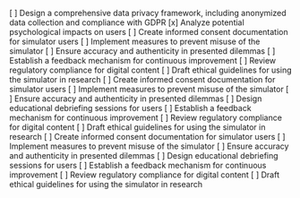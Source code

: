 [ ] Design a comprehensive data privacy framework, including anonymized data collection and compliance with GDPR
[x] Analyze potential psychological impacts on users
[ ] Create informed consent documentation for simulator users
[ ] Implement measures to prevent misuse of the simulator
[ ] Ensure accuracy and authenticity in presented dilemmas
[ ] Establish a feedback mechanism for continuous improvement
[ ] Review regulatory compliance for digital content
[ ] Draft ethical guidelines for using the simulator in research
[ ] Create informed consent documentation for simulator users
[ ] Implement measures to prevent misuse of the simulator
[ ] Ensure accuracy and authenticity in presented dilemmas
[ ] Design educational debriefing sessions for users
[ ] Establish a feedback mechanism for continuous improvement
[ ] Review regulatory compliance for digital content
[ ] Draft ethical guidelines for using the simulator in research
[ ] Create informed consent documentation for simulator users
[ ] Implement measures to prevent misuse of the simulator
[ ] Ensure accuracy and authenticity in presented dilemmas
[ ] Design educational debriefing sessions for users
[ ] Establish a feedback mechanism for continuous improvement
[ ] Review regulatory compliance for digital content
[ ] Draft ethical guidelines for using the simulator in research